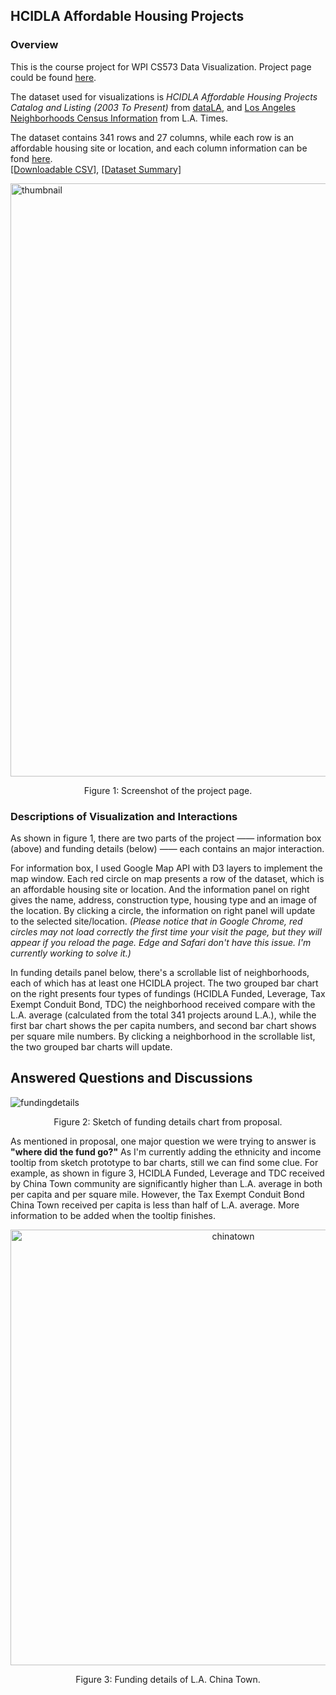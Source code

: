 ## HCIDLA Affordable Housing Projects

### Overview

This is the course project for WPI CS573 Data Visualization. Project page could be found [here](https://rainismz.github.io/data-visualization-project/).

The dataset used for visualizations is *HCIDLA Affordable Housing Projects Catalog and Listing (2003 To Present)* from [dataLA](https://data.lacity.org), and [Los Angeles Neighborhoods Census Information](http://maps.latimes.com/neighborhoods/neighborhood/list/) from L.A. Times.

The dataset contains 341 rows and 27 columns, while each row is an affordable housing site or location, and each column information can be fond [here](https://data.lacity.org/A-Livable-and-Sustainable-City/HCIDLA-Affordable-Housing-Projects-Catalog-And-Lis/u4mj-cwbz).
<br>[[Downloadable CSV]](https://data.lacity.org/api/views/u4mj-cwbz/rows.csv?accessType=DOWNLOAD), [[Dataset Summary]](https://bl.ocks.org/RainismZ/28059e87d7e8d312261a10d7e9fd6177)

<img width="949" alt="thumbnail" src="https://user-images.githubusercontent.com/22625369/32581590-7b0fe4f2-c4b8-11e7-981d-6d089edbcfeb.PNG">

<p align="center">Figure 1: Screenshot of the project page.</p>

### Descriptions of Visualization and Interactions

As shown in figure 1, there are two parts of the project —— information box (above) and funding details (below) —— each contains an major interaction. 

For information box, I used Google Map API with D3 layers to implement the map window. Each red circle on map presents a row of the dataset, which is an affordable housing site or location. And the information panel on right gives the name, address, construction type, housing type and an image of the location. By clicking a circle, the information on right panel will update to the selected site/location. *(Please notice that in Google Chrome, red circles may not load correctly the first time your visit the page, but they will appear if you reload the page. Edge and Safari don't have this issue. I'm currently working to solve it.)*

In funding details panel below, there's a scrollable list of neighborhoods, each of which has at least one HCIDLA project. The two grouped bar chart on the right presents four types of fundings (HCIDLA Funded, Leverage, Tax Exempt Conduit Bond, TDC) the neighborhood received compare with the L.A. average (calculated from the total 341 projects around L.A.), while the first bar chart shows the per capita numbers, and second bar chart shows per square mile numbers. By clicking a neighborhood in the scrollable list, the two grouped bar charts will update.

## Answered Questions and Discussions

![fundingdetails](https://user-images.githubusercontent.com/22625369/32584328-b7e8f67c-c4c5-11e7-96b8-4e65aaaed57d.jpg)
<p align="center">Figure 2: Sketch of funding details chart from proposal.</p>

As mentioned in proposal, one major question we were trying to answer is **"where did the fund go?"** As I'm currently adding the ethnicity and income tooltip from sketch prototype to bar charts, still we can find some clue. For example, as shown in figure 3, HCIDLA Funded, Leverage and TDC received by China Town community are significantly higher than L.A. average in both per capita and per square mile. However, the Tax Exempt Conduit Bond China Town received per capita is less than half of L.A. average. More information to be added when the tooltip finishes.

<p align="center">
  <img width="697" alt="chinatown" src="https://user-images.githubusercontent.com/22625369/32584686-b6d071c8-c4c7-11e7-9616-7eba61c95a8f.PNG">
</p>
<p align="center">Figure 3: Funding details of L.A. China Town.</p>
